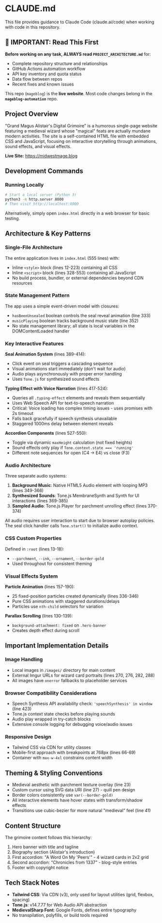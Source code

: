 # CLAUDE.md

This file provides guidance to Claude Code (claude.ai/code) when working with code in this repository.

## 🔴 IMPORTANT: Read This First

**Before working on any task, ALWAYS read `PROJECT_ARCHITECTURE.md`** for:
- Complete repository structure and relationships
- GitHub Actions automation workflow
- API key inventory and quota status
- Data flow between repos
- Recent fixes and known issues

This repo (`mageblog`) is the **live website**. Most code changes belong in the **`mageblog-automation`** repo.

## Project Overview

"Grand Magus Alistair's Digital Grimoire" is a humorous single-page website featuring a medieval wizard whose "magical" feats are actually mundane modern activities. The site is a self-contained HTML file with embedded CSS and JavaScript, focusing on interactive storytelling through animations, sound effects, and visual effects.

**Live Site:** https://midwestmage.blog

## Development Commands

### Running Locally
```bash
# Start a local server (Python 3)
python3 -m http.server 8000
# Then visit http://localhost:8000
```

Alternatively, simply open `index.html` directly in a web browser for basic testing.

## Architecture & Key Patterns

### Single-File Architecture
The entire application lives in `index.html` (555 lines) with:
- Inline `<style>` block (lines 12-223) containing all CSS
- Inline `<script>` block (lines 328-553) containing all JavaScript
- No build process, bundler, or external dependencies beyond CDN resources

### State Management Pattern
The app uses a simple event-driven model with closures:
- `hasBeenUnsealed` boolean controls the seal reveal animation (line 333)
- `musicPlaying` boolean tracks background music state (line 352)
- No state management library; all state is local variables in the DOMContentLoaded handler

### Key Interactive Features

**Seal Animation System** (lines 389-414):
- Click event on seal triggers a cascading sequence
- Visual animations start immediately (don't wait for audio)
- Audio plays asynchronously with proper error handling
- Uses `Tone.js` for synthesized sound effects

**Typing Effect with Voice Narration** (lines 417-524):
- Queries all `.typing-effect` elements and reveals them sequentially
- Uses Web Speech API for text-to-speech narration
- Critical: Voice loading has complex timing issues - uses promises with 2s timeout
- Falls back gracefully if speech synthesis unavailable
- Staggered 1000ms delay between element reveals

**Accordion Components** (lines 527-550):
- Toggle via dynamic `maxHeight` calculation (not fixed heights)
- Sound effects only play if `Tone.context.state === 'running'`
- Different note sequences for open (C4 → E4) vs close (F3)

### Audio Architecture
Three separate audio systems:
1. **Background Music**: Native HTML5 Audio element with looping MP3 (lines 349-366)
2. **Synthesized Sounds**: Tone.js MembraneSynth and Synth for UI interactions (lines 369-385)
3. **Sampled Audio**: Tone.js Player for parchment unrolling effect (lines 370-374)

All audio requires user interaction to start due to browser autoplay policies. The seal click handler calls `Tone.start()` to initialize audio context.

### CSS Custom Properties
Defined in `:root` (lines 13-18):
- `--parchment`, `--ink`, `--ornament`, `--border-gold`
- Used throughout for consistent theming

### Visual Effects System
**Particle Animation** (lines 157-190):
- 25 fixed-position particles created dynamically (lines 336-346)
- Pure CSS animations with staggered durations/delays
- Particles use `nth-child` selectors for variation

**Parallax Scrolling** (lines 130-139):
- `background-attachment: fixed` on `.hero-banner`
- Creates depth effect during scroll

## Important Implementation Details

### Image Handling
- Local images in `/images/` directory for main content
- External Imgur URLs for wizard card portraits (lines 270, 276, 282, 288)
- All images have `onerror` fallbacks to placeholder services

### Browser Compatibility Considerations
- Speech Synthesis API availability check: `'speechSynthesis' in window` (line 423)
- Tone.js context state checks before playing sounds
- Audio play wrapped in try-catch blocks
- Extensive console logging for debugging voice/audio issues

### Responsive Design
- Tailwind CSS via CDN for utility classes
- Mobile-first approach with breakpoints at 768px (lines 66-69)
- Container with `max-w-4xl` constrains content width

## Theming & Styling Conventions

- Medieval aesthetic with parchment texture overlay (line 23)
- Custom cursor using SVG data URI (line 27) - quill pen design
- Border colors consistently use `var(--border-gold)`
- All interactive elements have hover states with transform/shadow effects
- Transitions use cubic-bezier for more natural "medieval" feel (line 41)

## Content Structure

The grimoire content follows this hierarchy:
1. Hero banner with title and tagline
2. Biography section (Alistair's introduction)
3. First accordion: "A Word On My 'Peers'" - 4 wizard cards in 2x2 grid
4. Second accordion: "Chronicles from 1337" - blog-style entries
5. Footer with copyright notice

## Tech Stack Notes

- **Tailwind CSS**: Via CDN (v3), only used for layout utilities (grid, flexbox, spacing)
- **Tone.js**: v14.7.77 for Web Audio API abstraction
- **MedievalSharp Font**: Google Fonts, defines entire typography
- No transpilation, polyfills, or build tools required
